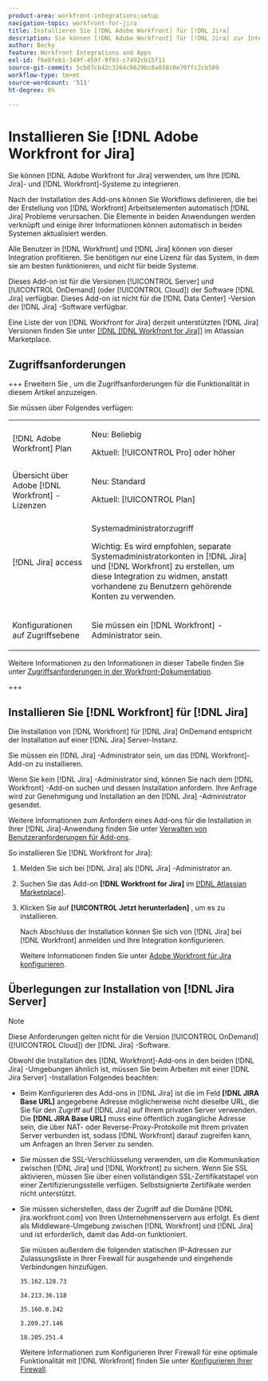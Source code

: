 ```yaml
---
product-area: workfront-integrations;setup
navigation-topic: workfront-for-jira
title: Installieren Sie [!DNL Adobe Workfront] für [!DNL Jira]
description: Sie können [!DNL Adobe Workfront] für [!DNL Jira] zur Integration Ihrer [!DNL Jira] und [!DNL Workfront] Systeme verwenden.
author: Becky
feature: Workfront Integrations and Apps
exl-id: f6e0feb1-349f-459f-9f93-c7492cb15f11
source-git-commit: 5cb07cb42c3264c6629bc0a038c0e70ffc2cb509
workflow-type: tm+mt
source-wordcount: '511'
ht-degree: 0%

---
```


# Installieren Sie [!DNL Adobe Workfront for Jira]

Sie können [!DNL Adobe Workfront for Jira] verwenden, um Ihre [!DNL Jira]- und [!DNL Workfront]-Systeme zu integrieren.

Nach der Installation des Add-ons können Sie Workflows definieren, die bei der Erstellung von [!DNL Workfront] Arbeitselementen automatisch [!DNL Jira] Probleme verursachen. Die Elemente in beiden Anwendungen werden verknüpft und einige ihrer Informationen können automatisch in beiden Systemen aktualisiert werden.

Alle Benutzer in [!DNL Workfront] und [!DNL Jira] können von dieser Integration profitieren. Sie benötigen nur eine Lizenz für das System, in dem sie am besten funktionieren, und nicht für beide Systeme.

Dieses Add-on ist für die Versionen [!UICONTROL Server] und [!UICONTROL OnDemand] (oder [!UICONTROL Cloud]) der Software [!DNL Jira] verfügbar. Dieses Add-on ist nicht für die [!DNL Data Center] -Version der [!DNL Jira] -Software verfügbar.

Eine Liste der von [!DNL Workfront for Jira] derzeit unterstützten [!DNL Jira] Versionen finden Sie unter [[!DNL [!DNL Workfront for Jira]]](https://marketplace.atlassian.com/apps/1218653/workfront-for-jira?hosting=cloud&amp;tab=overview) im Atlassian Marketplace.

## Zugriffsanforderungen

+++ Erweitern Sie , um die Zugriffsanforderungen für die Funktionalität in diesem Artikel anzuzeigen.

Sie müssen über Folgendes verfügen:

<table style="table-layout:auto"> 
 <col> 
 <col> 
 <tbody> 
  <tr> 
   <td role="rowheader">[!DNL Adobe Workfront] Plan</td> 
   <td> 
   <p>Neu: Beliebig</p>
   <p>Aktuell: [!UICONTROL Pro] oder höher</p> </td> 
  </tr> 
  <tr> 
   <td role="rowheader">Übersicht über Adobe [!DNL Workfront] -Lizenzen</td> 
   <td> 
   <p>Neu: Standard</p>
   <p>Aktuell: [!UICONTROL Plan]</p></td> 
  </tr> 
  <tr> 
   <td role="rowheader">[!DNL Jira] access</td> 
   <td> <p>Systemadministratorzugriff</p> <p>Wichtig: Es wird empfohlen, separate Systemadministratorkonten in [!DNL Jira] und [!DNL Workfront] zu erstellen, um diese Integration zu widmen, anstatt vorhandene zu Benutzern gehörende Konten zu verwenden.</p> </td> 
  </tr> 
  <tr> 
   <td role="rowheader">Konfigurationen auf Zugriffsebene</td> 
   <td><p>Sie müssen ein [!DNL Workfront] -Administrator sein.</p></td> 
  </tr> 
 </tbody> 
</table>

Weitere Informationen zu den Informationen in dieser Tabelle finden Sie unter [Zugriffsanforderungen in der Workfront-Dokumentation](/help/quicksilver/administration-and-setup/add-users/access-levels-and-object-permissions/access-level-requirements-in-documentation.md).

+++

## Installieren Sie [!DNL Workfront] für [!DNL Jira]

Die Installation von [!DNL Workfront] für [!DNL Jira] OnDemand entspricht der Installation auf einer [!DNL Jira] Server-Instanz.

Sie müssen ein [!DNL Jira] -Administrator sein, um das [!DNL Workfront]-Add-on zu installieren.

Wenn Sie kein [!DNL Jira] -Administrator sind, können Sie nach dem [!DNL Workfront] -Add-on suchen und dessen Installation anfordern. Ihre Anfrage wird zur Genehmigung und Installation an den [!DNL Jira] -Administrator gesendet.

Weitere Informationen zum Anfordern eines Add-ons für die Installation in Ihrer [!DNL Jira]-Anwendung finden Sie unter [Verwalten von Benutzeranforderungen für Add-ons](https://confluence.atlassian.com/upm/managing-user-requests-for-add-ons-781394968.html).

So installieren Sie [!DNL Workfront for Jira]:

1. Melden Sie sich bei [!DNL Jira] als [!DNL Jira] -Administrator an.
1. Suchen Sie das Add-on **[!DNL Workfront for Jira]** im [[!DNL Atlassian Marketplace]](https://marketplace.atlassian.com/apps/1218653/workfront-for-jira?hosting=cloud&amp;tab=overview).

1. Klicken Sie auf **[!UICONTROL Jetzt herunterladen]** , um es zu installieren.

   Nach Abschluss der Installation können Sie sich von [!DNL Jira] bei [!DNL Workfront] anmelden und Ihre Integration konfigurieren.

   Weitere Informationen finden Sie unter [Adobe Workfront für Jira konfigurieren](../../workfront-integrations-and-apps/use-workfront-with-jira/configure-workfront-for-jira.md).

## Überlegungen zur Installation von [!DNL Jira Server]

>[!NOTE]
>
>Diese Anforderungen gelten nicht für die Version [!UICONTROL OnDemand] ([!UICONTROL Cloud]) der [!DNL Jira] -Software.

Obwohl die Installation des [!DNL Workfront]-Add-ons in den beiden [!DNL Jira] -Umgebungen ähnlich ist, müssen Sie beim Arbeiten mit einer [!DNL Jira Server] -Installation Folgendes beachten:

* Beim Konfigurieren des Add-ons in [!DNL Jira] ist die im Feld **[!DNL JIRA Base URL]** angegebene Adresse möglicherweise nicht dieselbe URL, die Sie für den Zugriff auf [!DNL Jira] auf Ihrem privaten Server verwenden. Die **[!DNL JIRA Base URL]** muss eine öffentlich zugängliche Adresse sein, die über NAT- oder Reverse-Proxy-Protokolle mit Ihrem privaten Server verbunden ist, sodass [!DNL Workfront] darauf zugreifen kann, um Anfragen an Ihren Server zu senden.

* Sie müssen die SSL-Verschlüsselung verwenden, um die Kommunikation zwischen [!DNL Jira] und [!DNL Workfront] zu sichern. Wenn Sie SSL aktivieren, müssen Sie über einen vollständigen SSL-Zertifikatstapel von einer Zertifizierungsstelle verfügen. Selbstsignierte Zertifikate werden nicht unterstützt.
* Sie müssen sicherstellen, dass der Zugriff auf die Domäne [!DNL jira.workfront.com] von Ihren Unternehmensservern aus erfolgt. Es dient als Middleware-Umgebung zwischen [!DNL Workfront] und [!DNL Jira] und ist erforderlich, damit das Add-on funktioniert.

  Sie müssen außerdem die folgenden statischen IP-Adressen zur Zulassungsliste in Ihrer Firewall für ausgehende und eingehende Verbindungen hinzufügen.

  `35.162.128.73`

  `34.213.36.118`

  `35.160.0.242`

  `3.209.27.146`

  `18.205.251.4`

  Weitere Informationen zum Konfigurieren Ihrer Firewall für eine optimale Funktionalität mit [!DNL Workfront] finden Sie unter [Konfigurieren Ihrer Firewall](../../administration-and-setup/get-started-wf-administration/configure-your-firewall.md).
